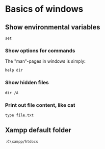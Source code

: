 # Basics of windows

## Show environmental variables

```
set
```

### Show options for commands

The "man"-pages in windows is simply:
```
help dir
```

### Show hidden files

```
dir /A
```

### Print out file content, like cat

```
type file.txt
```

## Xampp default folder

```
:C\xampp/htdocs
```
